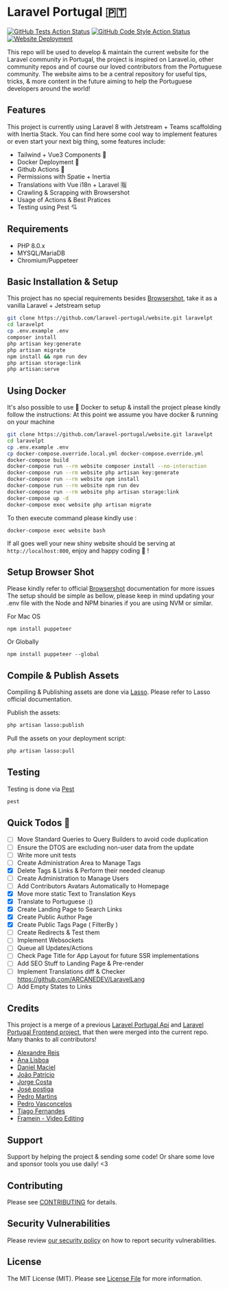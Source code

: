 # Laravel Portugal 🇵🇹

[![GitHub Tests Action Status](https://github.com/laravel-portugal/website/actions/workflows/run-tests.yml/badge.svg)](https://github.com/laravel-portugal/website/actions/workflows/run-tests.yml)
[![GitHub Code Style Action Status](https://github.com/laravel-portugal/website/actions/workflows/php-cs-fixer.yml/badge.svg)](https://github.com/laravel-portugal/website/actions/workflows/php-cs-fixer.yml)
[![Website Deployment](https://github.com/laravel-portugal/website/actions/workflows/deploy.yml/badge.svg)](https://github.com/laravel-portugal/website/actions/workflows/deploy.yml)

This repo will be used to develop & maintain the current website for the Laravel community in Portugal, the project is inspired
on Laravel.io, other community repos and of course our loved contributors from the Portuguese community.
The website aims to be a central repository for useful tips, tricks, & more content in the future aiming to help the Portuguese
developers around the world!

## Features

This project is currently using Laravel 8 with Jetstream + Teams scaffolding with Inertia Stack.
You can find here some cool way to implement features or even start your next big thing, some features include:

- Tailwind + Vue3 Components 🍃
- Docker Deployment 🐳
- Github Actions 🤖
- Permissions with Spatie + Inertia
- Translations with Vue i18n + Laravel 🈯
- Crawling & Scrapping with Browsershot
- Usage of Actions & Best Pratices
- Testing using Pest 💘

## Requirements
- PHP 8.0.x
- MYSQL/MariaDB
- Chromium/Puppeteer

## Basic Installation & Setup

This project has no special requirements besides [Browsershot](https://github.com/spatie/browsershot), take it as a vanilla Laravel + Jetstream setup

```bash
git clone https://github.com/laravel-portugal/website.git laravelpt
cd laravelpt
cp .env.example .env
composer install
php artisan key:generate
php artisan migrate
npm install && npm run dev
php artisan storage:link
php artisan:serve
```

## Using Docker

It's also possible to use 🐳 Docker to setup & install the project please kindly follow the instructions:
At this point we assume you have docker & running on your machine

```bash
git clone https://github.com/laravel-portugal/website.git laravelpt
cd laravelpt
cp .env.example .env
cp docker-compose.override.local.yml docker-compose.override.yml
docker-compose build
docker-compose run --rm website composer install --no-interaction
docker-compose run --rm website php artisan key:generate
docker-compose run --rm website npm install
docker-compose run --rm website npm run dev
docker-compose run --rm website php artisan storage:link
docker-compose up -d
docker-compose exec website php artisan migrate
```

To then execute command please kindly use :
```
docker-compose exec website bash
```

If all goes well your new shiny website should be serving at ``http://localhost:800``, enjoy and happy coding 🎉 !

## Setup Browser Shot

Please kindly refer to official [Browsershot](https://github.com/spatie/browsershot) documentation for more issues
The setup should be simple as bellow, please keep in mind updating your .env file with the Node and NPM binaries if you are using NVM or similar.


For Mac OS
```
npm install puppeteer
```

Or Globally
```
npm install puppeteer --global
```

## Compile & Publish Assets

Compiling & Publishing assets are done via [Lasso](https://github.com/Sammyjo20/Lasso).
Please refer to Lasso official documentation.

Publish the assets: 
```bash
php artisan lasso:publish
```

Pull the assets on your deployment script:
```bash
php artisan lasso:pull
```

## Testing

Testing is done via [Pest](https://pestphp.com/)

```bash
pest
```

## Quick Todos 🥵

- [ ] Move Standard Queries to Query Builders to avoid code duplication
- [ ] Ensure the DTOS are excluding non-user data from the update
- [ ] Write more unit tests
- [ ] Create Administration Area to Manage Tags
- [x] Delete Tags & Links & Perform their needed cleanup
- [ ] Create Administration to Manage Users
- [ ] Add Contributors Avatars Automatically to Homepage
- [x] Move more static Text to Translation Keys
- [x] Translate to Portuguese :()
- [x] Create Landing Page to Search Links
- [x] Create Public Author Page
- [x] Create Public Tags Page ( FilterBy )
- [ ] Create Redirects & Test them
- [ ] Implement Websockets
- [ ] Queue all Updates/Actions
- [ ] Check Page Title for App Layout for future SSR implementations
- [ ] Add SEO Stuff to Landing Page & Pre-render
- [ ] Implement Translations diff & Checker https://github.com/ARCANEDEV/LaravelLang
- [ ] Add Empty States to Links
 
## Credits
This project is a merge of a previous [Laravel Portugal Api](https://github.com/laravel-portugal/api)
and [Laravel Portugal Frontend project](https://github.com/laravel-portugal/frontend-2020), that then were
merged into the current repo. Many thanks to all contributors!

- [Alexandre Reis](https://github.com/adevr)
- [Ana Lisboa](https://github.com/ana-lisboa)
- [Daniel Maciel](https://github.com/dleicam)
- [João Patrício](https://github.com/ijpatricio)
- [Jorge Costa](https://github.com/jorgercosta)
- [José postiga](https://github.com/josepostiga)
- [Pedro Martins](https://github.com/igerslike)
- [Pedro Vasconcelos](https://github.com/pedro-vasconcelos)
- [Tiago Fernandes](https://github.com/tiagof)
- [Framein - Video Editing](https://framein.pt)

## Support

Support by helping the project & sending some code! Or share some love and sponsor tools you use daily! <3

## Contributing

Please see [CONTRIBUTING](.github/CONTRIBUTING.md) for details.

## Security Vulnerabilities

Please review [our security policy](../../security/policy) on how to report security vulnerabilities.


## License

The MIT License (MIT). Please see [License File](LICENSE.md) for more information.
